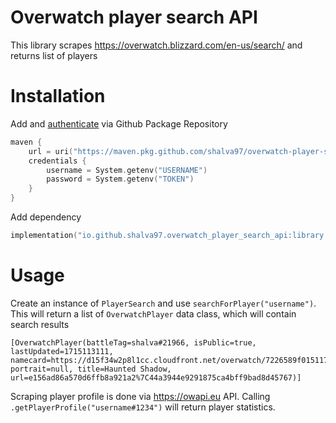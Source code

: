 # Overwatch player search API

This library scrapes https://overwatch.blizzard.com/en-us/search/ and returns list of players

# Installation

Add and [authenticate](https://docs.github.com/en/packages/working-with-a-github-packages-registry/working-with-the-gradle-registry#using-a-published-package) via Github Package Repository

```kotlin
maven {
    url = uri("https://maven.pkg.github.com/shalva97/overwatch-player-search-api")
    credentials {
        username = System.getenv("USERNAME")
        password = System.getenv("TOKEN")
    }
}
```

Add dependency

```kotlin
implementation("io.github.shalva97.overwatch_player_search_api:library:1.4")
```

# Usage

Create an instance of `PlayerSearch` and use `searchForPlayer("username")`. This will return a list of `OverwatchPlayer`
data class, which will contain search results

```
[OverwatchPlayer(battleTag=shalva#21966, isPublic=true, lastUpdated=1715113111, namecard=https://d15f34w2p8l1cc.cloudfront.net/overwatch/7226589f015117e841d23356bc45835409c38ba8fb0d1451ca9268961fffde0f.png, portrait=null, title=Haunted Shadow, url=e156ad86a570d6ffb8a921a2%7C44a3944e9291875ca4bff9bad8d45767)]
```

Scraping player profile is done via https://owapi.eu API. Calling `.getPlayerProfile("username#1234")` will return player
statistics.
